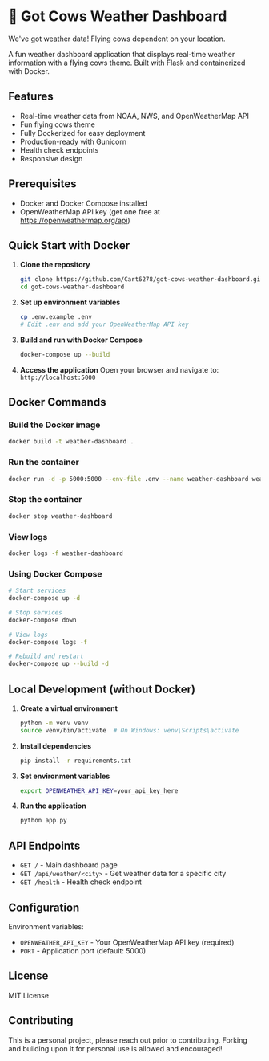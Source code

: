 # 🐄 Got Cows Weather Dashboard

We've got weather data! Flying cows dependent on your location.

A fun weather dashboard application that displays real-time weather information with a flying cows theme. Built with Flask and containerized with Docker.

## Features

- Real-time weather data from NOAA, NWS, and OpenWeatherMap API
- Fun flying cows theme
- Fully Dockerized for easy deployment
- Production-ready with Gunicorn
- Health check endpoints
- Responsive design

## Prerequisites

- Docker and Docker Compose installed
- OpenWeatherMap API key (get one free at https://openweathermap.org/api)

## Quick Start with Docker

1. **Clone the repository**
   ```bash
   git clone https://github.com/Cart6278/got-cows-weather-dashboard.git
   cd got-cows-weather-dashboard
   ```

2. **Set up environment variables**
   ```bash
   cp .env.example .env
   # Edit .env and add your OpenWeatherMap API key
   ```

3. **Build and run with Docker Compose**
   ```bash
   docker-compose up --build
   ```

4. **Access the application**
   Open your browser and navigate to: `http://localhost:5000`

## Docker Commands

### Build the Docker image
```bash
docker build -t weather-dashboard .
```

### Run the container
```bash
docker run -d -p 5000:5000 --env-file .env --name weather-dashboard weather-dashboard
```

### Stop the container
```bash
docker stop weather-dashboard
```

### View logs
```bash
docker logs -f weather-dashboard
```

### Using Docker Compose
```bash
# Start services
docker-compose up -d

# Stop services
docker-compose down

# View logs
docker-compose logs -f

# Rebuild and restart
docker-compose up --build -d
```

## Local Development (without Docker)

1. **Create a virtual environment**
   ```bash
   python -m venv venv
   source venv/bin/activate  # On Windows: venv\Scripts\activate
   ```

2. **Install dependencies**
   ```bash
   pip install -r requirements.txt
   ```

3. **Set environment variables**
   ```bash
   export OPENWEATHER_API_KEY=your_api_key_here
   ```

4. **Run the application**
   ```bash
   python app.py
   ```

## API Endpoints

- `GET /` - Main dashboard page
- `GET /api/weather/<city>` - Get weather data for a specific city
- `GET /health` - Health check endpoint

## Configuration

Environment variables:
- `OPENWEATHER_API_KEY` - Your OpenWeatherMap API key (required)
- `PORT` - Application port (default: 5000)

## License

MIT License

## Contributing

This is a personal project, please reach out prior to contributing. Forking and building upon it for personal use is 
allowed and encouraged!
